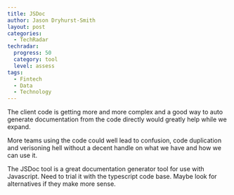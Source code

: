 ```yaml
---
title: JSDoc
author: Jason Dryhurst-Smith
layout: post
categories:
  - TechRadar
techradar:
  progress: 50
  category: tool
  level: assess
tags:
  - Fintech
  - Data
  - Technology
---
```


The client code is getting more and more complex and a good way to auto generate documentation from the code directly would greatly help while we expand.

More teams using the code could well lead to confusion, code duplication and verisoning hell without a decent handle on what we have and how we can use it.

The JSDoc tool is a great documentation generator tool for use with Javascript. Need to trial it with the typescript code base. Maybe look for alternatives if they make more sense. 
